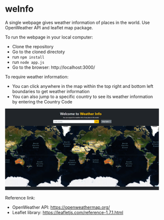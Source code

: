 # weInfo
A single webpage gives weather information of places in the world. Use OpenWeather API and leaflet map package.

To run the webpage in your local computer:
* Clone the repository
* Go to the cloned directoty
* run `npm install`
* run `node app.js`
* Go to the browser: http://localhost:3000/

To require weather information:
* You can click anywhere in the map within the top right and bottom left boundaries to get weather information
* You can also jump to a specific country to see its weather information by entering the Country Code


![Main Page](mainpage1.png "Main Page")


Reference link:
* OpenWeather API: https://openweathermap.org/
* Leaflet library: https://leafletjs.com/reference-1.7.1.html

